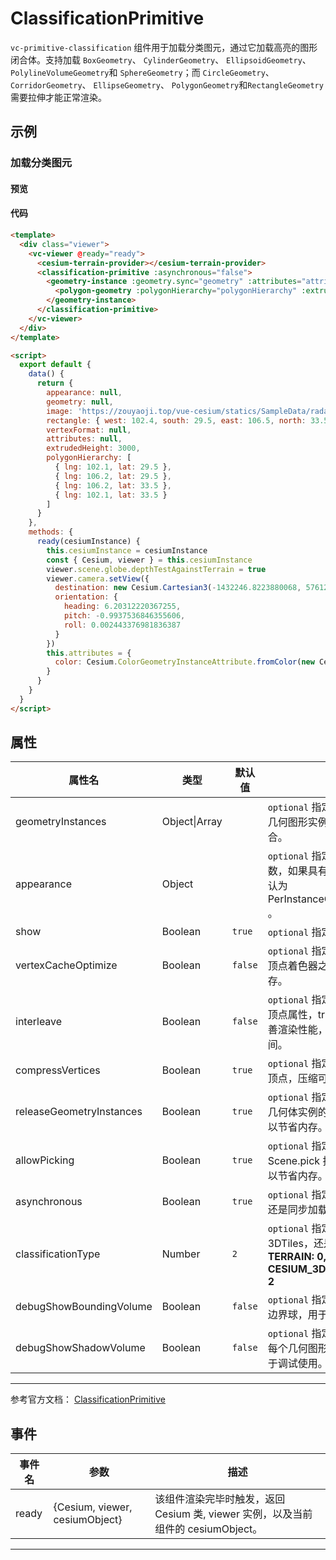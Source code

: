 # ClassificationPrimitive

`vc-primitive-classification` 组件用于加载分类图元，通过它加载高亮的图形闭合体。支持加载 `BoxGeometry`、 `CylinderGeometry`、 `EllipsoidGeometry`、`PolylineVolumeGeometry`和 `SphereGeometry`；而 `CircleGeometry`、 `CorridorGeometry`、 `EllipseGeometry`、 `PolygonGeometry`和`RectangleGeometry` 需要拉伸才能正常渲染。

## 示例

### 加载分类图元

#### 预览

<doc-preview>
  <template>
    <div class="viewer">
      <vc-viewer @ready="ready">
        <vc-provider-terrain-cesium></vc-provider-terrain-cesium>
        <vc-primitive-classification :asynchronous="false">
          <vc-instance-geometry  :geometry.sync="geometry" :attributes="attributes">
            <vc-geometry-polygon :polygonHierarchy="polygonHierarchy" :extrudedHeight="extrudedHeight"></vc-geometry-polygon>
          </geometry-instance>
        </vc-primitive-classification>
      </vc-viewer>
    </div>
  </template>

  <script>
    export default {
      data () {
        return {
          appearance: null,
          geometry: {},
          image: 'https://zouyaoji.top/vue-cesium/statics/SampleData/radarImage/1.png',
          rectangle: {west: 102.4, south: 29.5, east: 106.5,  north: 33.5},
          vertexFormat: null,
          attributes: null,
          extrudedHeight: 3000,
          polygonHierarchy: [
            { lng: 102.1, lat: 29.5 },
            { lng: 106.2, lat: 29.5 },
            { lng: 106.2, lat: 33.5 },
            { lng: 102.1, lat: 33.5 }
          ]
        }
      },
      methods: {
        ready (cesiumInstance) {
          this.cesiumInstance = cesiumInstance
          const {Cesium, viewer} = this.cesiumInstance
          window.vm = this
          viewer.scene.globe.depthTestAgainstTerrain = true
          viewer.camera.setView({
            destination: new Cesium.Cartesian3(-1432246.8223880068, 5761224.588247942, 3297281.1889481535),
            orientation: {
              heading: 6.20312220367255,
              pitch: -0.9937536846355606,
              roll: 0.002443376981836387
            }
          })
          this.attributes = {
            color : Cesium.ColorGeometryInstanceAttribute.fromColor(new Cesium.Color.fromBytes(64, 157, 253, 100))
          }
        }
      }
    }
  </script>
</doc-preview>

#### 代码

```html
<template>
  <div class="viewer">
    <vc-viewer @ready="ready">
      <cesium-terrain-provider></cesium-terrain-provider>
      <classification-primitive :asynchronous="false">
        <geometry-instance :geometry.sync="geometry" :attributes="attributes">
          <polygon-geometry :polygonHierarchy="polygonHierarchy" :extrudedHeight="extrudedHeight"></polygon-geometry>
        </geometry-instance>
      </classification-primitive>
    </vc-viewer>
  </div>
</template>

<script>
  export default {
    data() {
      return {
        appearance: null,
        geometry: null,
        image: 'https://zouyaoji.top/vue-cesium/statics/SampleData/radarImage/1.png',
        rectangle: { west: 102.4, south: 29.5, east: 106.5, north: 33.5 },
        vertexFormat: null,
        attributes: null,
        extrudedHeight: 3000,
        polygonHierarchy: [
          { lng: 102.1, lat: 29.5 },
          { lng: 106.2, lat: 29.5 },
          { lng: 106.2, lat: 33.5 },
          { lng: 102.1, lat: 33.5 }
        ]
      }
    },
    methods: {
      ready(cesiumInstance) {
        this.cesiumInstance = cesiumInstance
        const { Cesium, viewer } = this.cesiumInstance
        viewer.scene.globe.depthTestAgainstTerrain = true
        viewer.camera.setView({
          destination: new Cesium.Cartesian3(-1432246.8223880068, 5761224.588247942, 3297281.1889481535),
          orientation: {
            heading: 6.20312220367255,
            pitch: -0.9937536846355606,
            roll: 0.002443376981836387
          }
        })
        this.attributes = {
          color: Cesium.ColorGeometryInstanceAttribute.fromColor(new Cesium.Color.fromBytes(64, 157, 253, 100))
        }
      }
    }
  }
</script>
```

## 属性

| 属性名                   | 类型          | 默认值  | 描述                                                                                             |
| ------------------------ | ------------- | ------- | ------------------------------------------------------------------------------------------------ |
| geometryInstances        | Object\|Array |         | `optional` 指定图元用于渲染的几何图形实例或图形实例集合。                                        |
| appearance               | Object        |         | `optional` 指定图元的外观参数，如果具有 color 属性，默认为 PerInstanceColorAppearance 。         |
| show                     | Boolean       | `true`  | `optional` 指定图元是否显示。                                                                    |
| vertexCacheOptimize      | Boolean       | `false` | `optional` 指定是否优化几何体顶点着色器之前和之后的缓存。                                        |
| interleave               | Boolean       | `false` | `optional` 指定是否交错几何体顶点属性，true 时可以稍微改善渲染性能，但会增加加载时间。           |
| compressVertices         | Boolean       | `true`  | `optional` 指定是否压缩几何体顶点，压缩可以以节省内存。                                          |
| releaseGeometryInstances | Boolean       | `true`  | `optional` 指定是否保留图元对几何体实例的输入，不保留可以节省内存。                              |
| allowPicking             | Boolean       | `true`  | `optional` 指定图元是否可以被 Scene.pick 拾取，关闭拾取可以节省内存。                            |
| asynchronous             | Boolean       | `true`  | `optional` 指定图元时异步加载还是同步加载。                                                      |
| classificationType       | Number        | `2`     | `optional` 指定是贴地形还是贴 3DTiles，还是两者都贴。 **TERRAIN: 0, CESIUM_3D_TILE: 1, BOTH: 2** |
| debugShowBoundingVolume  | Boolean       | `false` | `optional` 指定是否显示图元的边界球，用于调试使用。                                              |
| debugShowShadowVolume    | Boolean       | `false` | `optional` 指定是否绘制图元中每个几何图形的阴影体积，用于调试使用。                              |

---

参考官方文档： [ClassificationPrimitive](https://cesium.com/docs/cesiumjs-ref-doc/ClassificationPrimitive.html)

## 事件

| 事件名 | 参数                           | 描述                                                                             |
| ------ | ------------------------------ | -------------------------------------------------------------------------------- |
| ready  | {Cesium, viewer, cesiumObject} | 该组件渲染完毕时触发，返回 Cesium 类, viewer 实例，以及当前组件的 cesiumObject。 |

---
